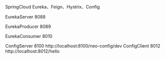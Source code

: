 SpringCloud Eureka、Feign、Hystrix、Config

EurekaServer 8088

EurekaProducer 8089

EurekaConsumer 8010

ConfigServer 8100
  http://localhost:8100/neo-config/dev
ConfigClient 8012
  http://localhost:8012/hello
